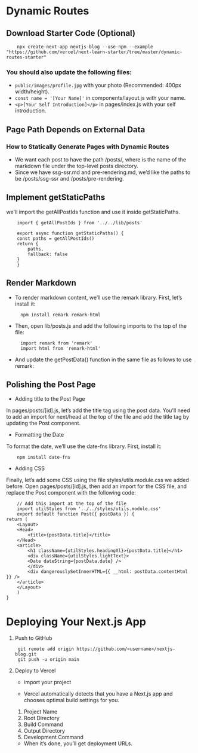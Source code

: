 # Dynamic Routes

## Download Starter Code (Optional)

        npx create-next-app nextjs-blog --use-npm --example "https://github.com/vercel/next-learn-starter/tree/master/dynamic-routes-starter"

### You should also update the following files:

- `public/images/profile.jpg` with your photo (Recommended: 400px width/height).
- `const name = '[Your Name]'` in components/layout.js with your name.
- `<p>[Your Self Introduction]</p>` in pages/index.js with your self introduction.

## Page Path Depends on External Data

### How to Statically Generate Pages with Dynamic Routes

- We want each post to have the path /posts/<id>, where <id> is the name of the markdown file under the top-level posts directory.
- Since we have ssg-ssr.md and pre-rendering.md, we’d like the paths to be /posts/ssg-ssr and /posts/pre-rendering.

## Implement getStaticPaths

 we'll import the getAllPostIds function and use it inside getStaticPaths.

        import { getAllPostIds } from '../../lib/posts'

        export async function getStaticPaths() {
        const paths = getAllPostIds()
        return {
            paths,
            fallback: false
        }
        }


## Render Markdown

- To render markdown content, we’ll use the remark library. First, let’s install it:

        npm install remark remark-html

- Then, open lib/posts.js and add the following imports to the top of the file:

        import remark from 'remark'
        import html from 'remark-html'

- And update the getPostData() function in the same file as follows to use remark:

## Polishing the Post Page

- Adding title to the Post Page

In pages/posts/[id].js, let’s add the title tag using the post data. You'll need to add an import for next/head at the top of the file and add the title tag by updating the Post component.

- Formatting the Date

To format the date, we’ll use the date-fns library. First, install it:

        npm install date-fns    

- Adding CSS

Finally, let’s add some CSS using the file styles/utils.module.css we added before. Open pages/posts/[id].js, then add an import for the CSS file, and replace the Post component with the following code:

        // Add this import at the top of the file
        import utilStyles from '../../styles/utils.module.css'
        export default function Post({ postData }) {
    return (
        <Layout>
        <Head>
            <title>{postData.title}</title>
        </Head>
        <article>
            <h1 className={utilStyles.headingXl}>{postData.title}</h1>
            <div className={utilStyles.lightText}>
            <Date dateString={postData.date} />
            </div>
            <div dangerouslySetInnerHTML={{ __html: postData.contentHtml }} />
        </article>
        </Layout>
        )
    }



# Deploying Your Next.js App

1. Push to GitHub

        git remote add origin https://github.com/<username>/nextjs-blog.git
        git push -u origin main

2. Deploy to Vercel

    - import your project 

    - Vercel automatically detects that you have a Next.js app and chooses optimal build settings for you.

    1. Project Name
    2. Root Directory
    3. Build Command
    4. Output Directory
    5. Development Command

    - When it’s done, you’ll get deployment URLs.